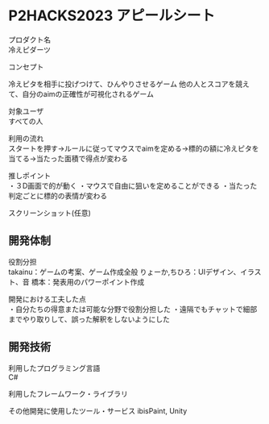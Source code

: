 # P2HACKS2023 アピールシート 

プロダクト名  
冷えピダーツ

コンセプト 

冷えピタを相手に投げつけて、ひんやりさせるゲーム
他の人とスコアを競えて、自分のaimの正確性が可視化されるゲーム

対象ユーザ  
すべての人

利用の流れ  
スタートを押す→ルールに従ってマウスでaimを定める→標的の額に冷えピタを当てる→当たった面積で得点が変わる

推しポイント  
・３D画面で的が動く
・マウスで自由に狙いを定めることができる
・当たった判定ごとに標的の表情が変わる

スクリーンショット(任意)  

## 開発体制  

役割分担  
takainu：ゲームの考案、ゲーム作成全般
りょーか,ちひろ：UIデザイン、イラスト、音
橋本：発表用のパワーポイント作成

開発における工夫した点  
・自分たちの得意または可能な分野で役割分担した
・遠隔でもチャットで細部までやり取りして、誤った解釈をしないようにした

## 開発技術 

利用したプログラミング言語  
C#

利用したフレームワーク・ライブラリ  


その他開発に使用したツール・サービス
ibisPaint, Unity
